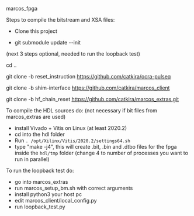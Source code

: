  marcos_fpga

Steps to compile the bitstream and XSA files:

- Clone this project

- git submodule update --init

(next 3 steps optional, needed to run the loopback test)

cd ..

git clone -b reset_instruction https://github.com/catkira/ocra-pulseq

git clone -b shim-interface https://github.com/catkira/marcos_client

git clone -b hf_chain_reset https://github.com/catkira/marcos_extras.git


To compile the HDL sources do: (not necessary if bit files from marcos_extras are used)
- install Vivado + Vitis on Linux (at least 2020.2)
- cd into the hdl folder
- Run `. /opt/Xilinx/Vitis/2020.2/settings64.sh`
- type "make -j4", this will create .bit, .bin and .dtbo files for the fpga inside the `hdl/tmp` folder (change 4 to number of processes you want to run in parallel)

To run the loopback test do:
- go into marcos_extras
- run marcos_setup_bm.sh with correct arguments
- install python3 your host pc
- edit marcos_client/local_config.py
- run loopback_test.py
